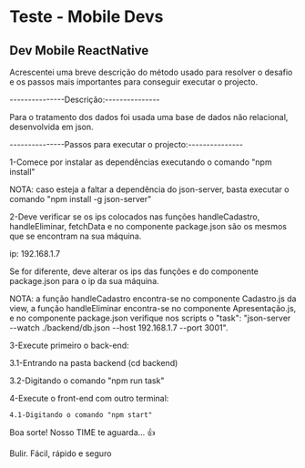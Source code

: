 # Teste - Mobile Devs

## Dev Mobile ReactNative

Acrescentei uma breve descrição do método usado para resolver o desafio e os passos mais importantes para conseguir executar o projecto. 


---------------Descrição:---------------

Para o tratamento dos dados foi usada uma base de dados não relacional, desenvolvida em json.

---------------Passos para executar o projecto:---------------

1-Comece por instalar as dependências executando o comando "npm install"

NOTA: caso esteja a faltar a dependência do json-server, basta executar o comando "npm install -g json-server"



2-Deve verificar se os ips colocados nas funções handleCadastro, handleEliminar, fetchData e no componente package.json são os mesmos que se encontram na sua máquina. 

ip: 192.168.1.7

Se for diferente, deve alterar os ips das funções e do componente package.json para o ip da sua máquina.

NOTA: a função handleCadastro encontra-se no componente Cadastro.js  da view, a função handleEliminar encontra-se no componente Apresentação.js, e no componente package.json verifique nos scripts o "task": "json-server --watch ./backend/db.json --host 192.168.1.7 --port 3001".


3-Execute primeiro o back-end:

  3.1-Entrando na pasta backend  (cd backend)

  3.2-Digitando o comando "npm run task"


4-Execute o front-end com outro terminal: 

    4.1-Digitando o comando "npm start"



Boa sorte! Nosso TIME te aguarda... 👍

Bulir. Fácil, rápido e seguro
